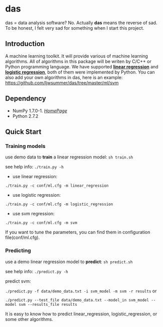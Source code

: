 # das
das = data analysis software? No. Actually **das** means the reverse of sad. To be honest, I felt very sad for something when I start this project.

## Introduction
A machine learning toolkit. 
It will provide various of machine learning algorithms. All of algorithms in this package will be writen by C/C++ or Python programming language. We have supported [**linear regression**](https://github.com/ljwsummer/das/blob/master/ml/linear_model_py/linear_regression.py) and [**logistic regression**](https://github.com/ljwsummer/das/blob/master/ml/linear_model_py/logistic_regression.py), both of them were implemented by Python. You can also add your own algorithms in das, here is an example: https://github.com/ljwsummer/das/tree/master/ml/svm

## Dependency
* NumPy 1.7.0-1. [*HomePage*](https://github.com/numpy/numpy)
* Python 2.7.2

## Quick Start
### Training models
use demo data to **train** a linear regression model: `sh train.sh`

see help info: `./train.py -h`

* use linear regression:

`./train.py -c conf/ml.cfg -m linear_regression`
* use logistic regression:

`./train.py -c conf/ml.cfg -m logistic_regression`
* use svm regression:

`./train.py -c conf/ml.cfg -m svm`

If you want to tune the parameters, you can find them in configuration file(conf/ml.cfg).

### Predicting
use a demo linear regression model to **predict**: `sh predict.sh`

see help info: `./predict.py -h`

predict svm:

`./predict.py -f data/demo_data.txt -i svm_model -m svm -r results`
or

`./predict.py --test_file data/demo_data.txt --model_in svm_model --model svm --results_file results`

It is easy to know how to predict linear_regression, logistic_regression, or some other algorithms.


